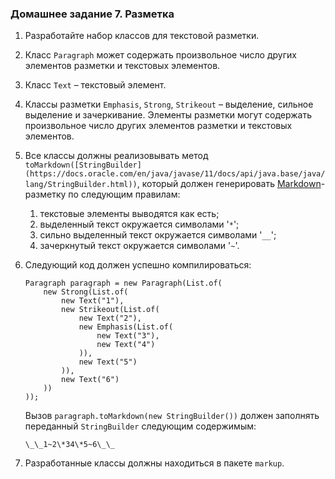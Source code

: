### Домашнее задание 7\. Разметка

1.  Разработайте набор классов для текстовой разметки.
2.  Класс `Paragraph` может содержать произвольное число других элементов разметки и текстовых элементов.
3.  Класс `Text` – текстовый элемент.
4.  Классы разметки `Emphasis`, `Strong`, `Strikeout` – выделение, сильное выделение и зачеркивание. Элементы разметки могут содержать произвольное число других элементов разметки и текстовых элементов.
5.  Все классы должны реализовывать метод `toMarkdown([StringBuilder](https://docs.oracle.com/en/java/javase/11/docs/api/java.base/java/lang/StringBuilder.html))`, который должен генерировать [Markdown](https://ru.wikipedia.org/wiki/Markdown)-разметку по следующим правилам:
    1.  текстовые элементы выводятся как есть;
    2.  выделенный текст окружается символами '`*`';
    3.  сильно выделенный текст окружается символами '`__`';
    4.  зачеркнутый текст окружается символами '`~`'.
6.  Следующий код должен успешно компилироваться:

        Paragraph paragraph = new Paragraph(List.of(
            new Strong(List.of(
                new Text("1"),
                new Strikeout(List.of(
                    new Text("2"),
                    new Emphasis(List.of(
                        new Text("3"),
                        new Text("4")
                    )),
                    new Text("5")
                )),
                new Text("6")
            ))
        ));

    Вызов `paragraph.toMarkdown(new StringBuilder())` должен заполнять переданный `StringBuilder` следующим содержимым:

        \_\_1~2\*34\*5~6\_\_

7.  Разработанные классы должны находиться в пакете `markup`.
